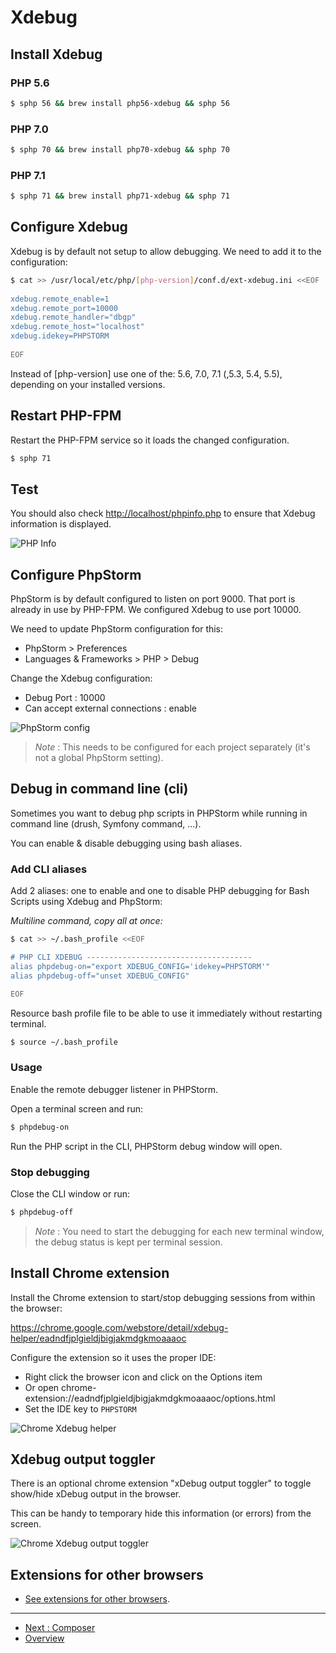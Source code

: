 # Xdebug

## Install Xdebug

### PHP 5.6
```bash
$ sphp 56 && brew install php56-xdebug && sphp 56
```

### PHP 7.0
```bash
$ sphp 70 && brew install php70-xdebug && sphp 70
```

### PHP 7.1
```bash
$ sphp 71 && brew install php71-xdebug && sphp 71
```

##	Configure Xdebug
Xdebug is by default not setup to allow debugging. We need to add it to the 
configuration:

```bash
$ cat >> /usr/local/etc/php/[php-version]/conf.d/ext-xdebug.ini <<EOF
 
xdebug.remote_enable=1
xdebug.remote_port=10000
xdebug.remote_handler="dbgp"
xdebug.remote_host="localhost"
xdebug.idekey=PHPSTORM
 
EOF
```

Instead of [php-version] use one of the: 5.6, 7.0, 7.1 (,5.3, 5.4, 5.5), 
depending on your installed versions.


## Restart PHP-FPM
Restart the PHP-FPM service so it loads the changed configuration.

```bash
$ sphp 71
```

##	Test
You should also check [http://localhost/phpinfo.php](http://localhost/phpinfo.php) 
to ensure that Xdebug information is displayed.

![PHP Info](./media/Xdebug-1-phpinfo.png)


## Configure PhpStorm

PhpStorm is by default configured to listen on port 9000. That port is already 
in use by PHP-FPM. We configured Xdebug to use port 10000. 

We need to update PhpStorm configuration for this:

* PhpStorm > Preferences
* Languages & Frameworks > PHP > Debug

Change the Xdebug configuration:

* Debug Port : 10000
* Can accept external connections : enable

![PhpStorm config](./media/Xdebug-2-phpstorm.png)

> *Note* : This needs to be configured for each project separately (it's not a 
> global PhpStorm setting).


## Debug in command line (cli)
Sometimes you want to debug php scripts in PHPStorm while running in command 
line (drush, Symfony command, ...).

You can enable & disable debugging using bash aliases.

###	Add CLI aliases
Add 2 aliases: one to enable and one to disable PHP debugging for Bash Scripts
using Xdebug and PhpStorm:

_Multiline command, copy all at once:_

```bash
$ cat >> ~/.bash_profile <<EOF

# PHP CLI XDEBUG -------------------------------------
alias phpdebug-on="export XDEBUG_CONFIG='idekey=PHPSTORM'"
alias phpdebug-off="unset XDEBUG_CONFIG"

EOF
```

Resource bash profile file to be able to use it immediately without restarting 
terminal.

```bash
$ source ~/.bash_profile
```

### Usage
Enable the remote debugger listener in PHPStorm.

Open a terminal screen and run:

```bash
$ phpdebug-on
```

Run the PHP script in the CLI, PHPStorm debug window will open.

###	Stop debugging
Close the CLI window or run:

```bash
$ phpdebug-off
```

> *Note* : You need to start the debugging for each new terminal window, the 
> debug status is kept per terminal session.


## Install Chrome extension
Install the Chrome extension to start/stop debugging sessions from within the 
browser:

https://chrome.google.com/webstore/detail/xdebug-helper/eadndfjplgieldjbigjakmdgkmoaaaoc

Configure the extension so it uses the proper IDE:

* Right click the browser icon and click on the Options item
* Or open chrome-extension://eadndfjplgieldjbigjakmdgkmoaaaoc/options.html
* Set the IDE key to `PHPSTORM`

![Chrome Xdebug helper](./media/Xdebug-3-xdebug-helper.png)


## Xdebug output toggler
There is an optional chrome extension "xDebug output toggler" to toggle 
show/hide xDebug output in the browser. 

This can be handy to temporary hide this information (or errors) from the screen.

![Chrome Xdebug output toggler](./media/Xdebug-4-xdebug-output-toggler.png)


## Extensions for other browsers
* [See extensions for other browsers](https://confluence.jetbrains.com/display/PhpStorm/Browser+Debugging+Extensions).




---
* [Next : Composer](./Composer.md)
* [Overview](../README.md)
